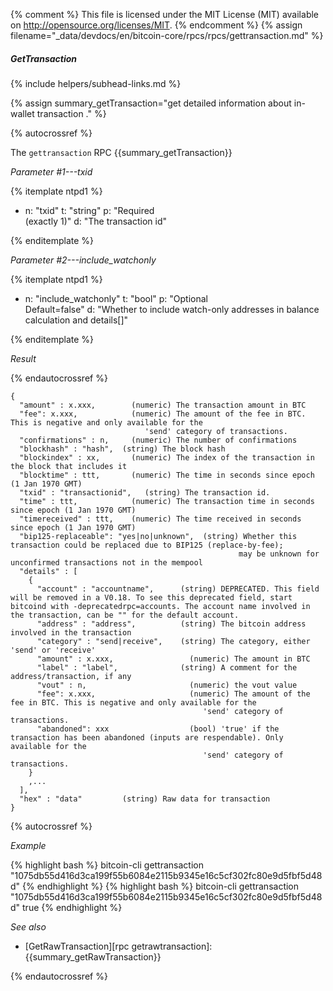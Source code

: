 {% comment %}
This file is licensed under the MIT License (MIT) available on
http://opensource.org/licenses/MIT.
{% endcomment %}
{% assign filename="_data/devdocs/en/bitcoin-core/rpcs/rpcs/gettransaction.md" %}

##### GetTransaction
{% include helpers/subhead-links.md %}

{% assign summary_getTransaction="get detailed information about in-wallet transaction <txid>
." %}

{% autocrossref %}

The `gettransaction` RPC {{summary_getTransaction}}

*Parameter #1---txid*

{% itemplate ntpd1 %}
- n: "txid"
  t: "string"
  p: "Required<br>(exactly 1)"
  d: "The transaction id"

{% enditemplate %}

*Parameter #2---include_watchonly*

{% itemplate ntpd1 %}
- n: "include_watchonly"
  t: "bool"
  p: "Optional<br>Default=false"
  d: "Whether to include watch-only addresses in balance calculation and details[]"

{% enditemplate %}

*Result*

{% endautocrossref %}

    {
      "amount" : x.xxx,        (numeric) The transaction amount in BTC
      "fee": x.xxx,            (numeric) The amount of the fee in BTC. This is negative and only available for the
                                  'send' category of transactions.
      "confirmations" : n,     (numeric) The number of confirmations
      "blockhash" : "hash",  (string) The block hash
      "blockindex" : xx,       (numeric) The index of the transaction in the block that includes it
      "blocktime" : ttt,       (numeric) The time in seconds since epoch (1 Jan 1970 GMT)
      "txid" : "transactionid",   (string) The transaction id.
      "time" : ttt,            (numeric) The transaction time in seconds since epoch (1 Jan 1970 GMT)
      "timereceived" : ttt,    (numeric) The time received in seconds since epoch (1 Jan 1970 GMT)
      "bip125-replaceable": "yes|no|unknown",  (string) Whether this transaction could be replaced due to BIP125 (replace-by-fee);
                                                       may be unknown for unconfirmed transactions not in the mempool
      "details" : [
        {
          "account" : "accountname",      (string) DEPRECATED. This field will be removed in a V0.18. To see this deprecated field, start bitcoind with -deprecatedrpc=accounts. The account name involved in the transaction, can be "" for the default account.
          "address" : "address",          (string) The bitcoin address involved in the transaction
          "category" : "send|receive",    (string) The category, either 'send' or 'receive'
          "amount" : x.xxx,                 (numeric) The amount in BTC
          "label" : "label",              (string) A comment for the address/transaction, if any
          "vout" : n,                       (numeric) the vout value
          "fee": x.xxx,                     (numeric) The amount of the fee in BTC. This is negative and only available for the
                                               'send' category of transactions.
          "abandoned": xxx                  (bool) 'true' if the transaction has been abandoned (inputs are respendable). Only available for the
                                               'send' category of transactions.
        }
        ,...
      ],
      "hex" : "data"         (string) Raw data for transaction
    }

{% autocrossref %}

*Example*

{% highlight bash %}
bitcoin-cli gettransaction "1075db55d416d3ca199f55b6084e2115b9345e16c5cf302fc80e9d5fbf5d48d"
{% endhighlight %}
{% highlight bash %}
bitcoin-cli gettransaction "1075db55d416d3ca199f55b6084e2115b9345e16c5cf302fc80e9d5fbf5d48d" true
{% endhighlight %}

*See also*

* [GetRawTransaction][rpc getrawtransaction]: {{summary_getRawTransaction}}

{% endautocrossref %}
